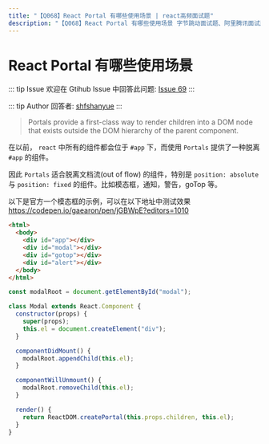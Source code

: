 ```yaml
---
title: "【Q068】React Portal 有哪些使用场景 | react高频面试题"
description: "【Q068】React Portal 有哪些使用场景 字节跳动面试题、阿里腾讯面试题、美团小米面试题。"
---
```


# React Portal 有哪些使用场景

::: tip Issue
欢迎在 Gtihub Issue 中回答此问题: [Issue 69](https://github.com/shfshanyue/Daily-Question/issues/69)
:::

::: tip Author
回答者: [shfshanyue](https://github.com/shfshanyue)
:::

> Portals provide a first-class way to render children into a DOM node that exists outside the DOM hierarchy of the parent component.

在以前， `react` 中所有的组件都会位于 `#app` 下，而使用 `Portals` 提供了一种脱离 `#app` 的组件。

因此 `Portals` 适合脱离文档流(out of flow) 的组件，特别是 `position: absolute` 与 `position: fixed` 的组件。比如模态框，通知，警告，goTop 等。

以下是官方一个模态框的示例，可以在以下地址中测试效果 <https://codepen.io/gaearon/pen/jGBWpE?editors=1010>

```html
<html>
  <body>
    <div id="app"></div>
    <div id="modal"></div>
    <div id="gotop"></div>
    <div id="alert"></div>
  </body>
</html>
```

```jsx
const modalRoot = document.getElementById("modal");

class Modal extends React.Component {
  constructor(props) {
    super(props);
    this.el = document.createElement("div");
  }

  componentDidMount() {
    modalRoot.appendChild(this.el);
  }

  componentWillUnmount() {
    modalRoot.removeChild(this.el);
  }

  render() {
    return ReactDOM.createPortal(this.props.children, this.el);
  }
}
```
